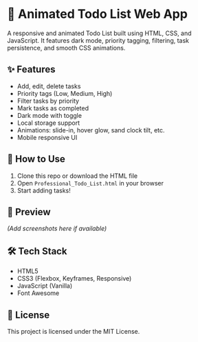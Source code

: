 # 📝 Animated Todo List Web App

A responsive and animated Todo List built using HTML, CSS, and JavaScript. It features dark mode, priority tagging, filtering, task persistence, and smooth CSS animations.

## ✨ Features

- Add, edit, delete tasks
- Priority tags (Low, Medium, High)
- Filter tasks by priority
- Mark tasks as completed
- Dark mode with toggle
- Local storage support
- Animations: slide-in, hover glow, sand clock tilt, etc.
- Mobile responsive UI

## 🚀 How to Use

1. Clone this repo or download the HTML file
2. Open `Professional_Todo_List.html` in your browser
3. Start adding tasks!

## 📸 Preview

*(Add screenshots here if available)*

## 🛠 Tech Stack

- HTML5
- CSS3 (Flexbox, Keyframes, Responsive)
- JavaScript (Vanilla)
- Font Awesome

## 📄 License

This project is licensed under the MIT License.
